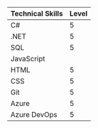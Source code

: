 | Technical Skills | Level |
| ---------------- | ----- |
| C#               | 5     |
| .NET             | 5     |
| SQL              | 5     |
| JavaScript       |
| HTML             | 5     |
| CSS              | 5     |
| Git              | 5     |
| Azure            | 5     |
| Azure DevOps     | 5     |
